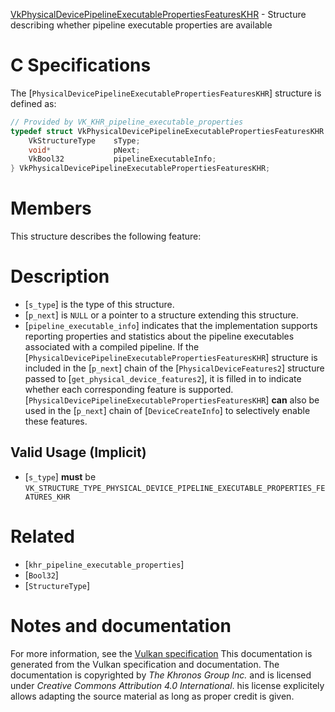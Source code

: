 [VkPhysicalDevicePipelineExecutablePropertiesFeaturesKHR](https://www.khronos.org/registry/vulkan/specs/1.3-extensions/man/html/VkPhysicalDevicePipelineExecutablePropertiesFeaturesKHR.html) - Structure describing whether pipeline executable properties are available

# C Specifications
The [`PhysicalDevicePipelineExecutablePropertiesFeaturesKHR`] structure
is defined as:
```c
// Provided by VK_KHR_pipeline_executable_properties
typedef struct VkPhysicalDevicePipelineExecutablePropertiesFeaturesKHR {
    VkStructureType    sType;
    void*              pNext;
    VkBool32           pipelineExecutableInfo;
} VkPhysicalDevicePipelineExecutablePropertiesFeaturesKHR;
```

# Members
This structure describes the following feature:

# Description
- [`s_type`] is the type of this structure.
- [`p_next`] is `NULL` or a pointer to a structure extending this structure.
- [`pipeline_executable_info`] indicates that the implementation supports reporting properties and statistics about the pipeline executables associated with a compiled pipeline.
If the [`PhysicalDevicePipelineExecutablePropertiesFeaturesKHR`] structure is included in the [`p_next`] chain of the
[`PhysicalDeviceFeatures2`] structure passed to
[`get_physical_device_features2`], it is filled in to indicate whether each
corresponding feature is supported.
[`PhysicalDevicePipelineExecutablePropertiesFeaturesKHR`] **can**  also be used in the [`p_next`] chain of
[`DeviceCreateInfo`] to selectively enable these features.
## Valid Usage (Implicit)
-  [`s_type`] **must**  be `VK_STRUCTURE_TYPE_PHYSICAL_DEVICE_PIPELINE_EXECUTABLE_PROPERTIES_FEATURES_KHR`

# Related
- [`khr_pipeline_executable_properties`]
- [`Bool32`]
- [`StructureType`]

# Notes and documentation
For more information, see the [Vulkan specification](https://www.khronos.org/registry/vulkan/specs/1.3-extensions/html/vkspec.html)
This documentation is generated from the Vulkan specification and documentation.
The documentation is copyrighted by *The Khronos Group Inc.* and is licensed under *Creative Commons Attribution 4.0 International*.
his license explicitely allows adapting the source material as long as proper credit is given.
        